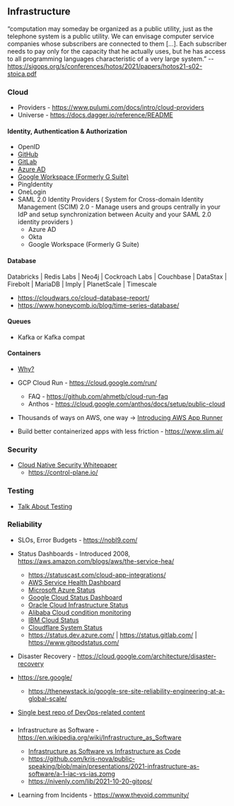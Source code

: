 ## Infrastructure

“computation may someday be organized as a public utility, just as the telephone system is a public utility. We can envisage computer service companies whose subscribers are connected to them [...]. Each subscriber needs to pay only for the capacity that he actually uses, but he has access to all programming languages characteristic of a very large system.” -- https://sigops.org/s/conferences/hotos/2021/papers/hotos21-s02-stoica.pdf

### Cloud 
 * Providers - https://www.pulumi.com/docs/intro/cloud-providers
 * Universe - https://docs.dagger.io/reference/README

#### Identity, Authentication & Authorization 
  * OpenID
  * [GitHub](https://docs.github.com/en/actions/deployment/security-hardening-your-deployments/about-security-hardening-with-openid-connect#overview-of-openid-connect)
  * [GitLab](https://docs.gitlab.com/ee/administration/auth/README.html)
  * [Azure AD](https://docs.microsoft.com/en-us/azure/active-directory/external-identities/)
  * [Google Workspace (Formerly G Suite)](https://cloud.google.com/architecture/identity)
  * PingIdentity
  * OneLogin
  * SAML 2.0 Identity Providers ( System for Cross-domain Identity Management (SCIM) 2.0 - Manage users and groups centrally in your IdP and setup synchronization between Acuity and your SAML 2.0 identity providers )
    * Azure AD
    * Okta
    * Google Workspace (Formerly G Suite)

#### Database
  
Databricks 
| Redis Labs
| Neo4j
| Cockroach Labs
| Couchbase
| DataStax
| Firebolt
| MariaDB
| Imply
| PlanetScale
| Timescale 

- https://cloudwars.co/cloud-database-report/
- https://www.honeycomb.io/blog/time-series-database/

#### Queues
  * Kafka or Kafka compat
  
#### Containers

* [Why?](https://insights.sei.cmu.edu/blog/11-leading-practices-when-implementing-a-container-strategy/)

* GCP Cloud Run - https://cloud.google.com/run/
  * FAQ - https://github.com/ahmetb/cloud-run-faq 
  * Anthos - https://cloud.google.com/anthos/docs/setup/public-cloud
* Thousands of ways on AWS, one way -> [Introducing AWS App Runner](https://aws.amazon.com/blogs/containers/introducing-aws-app-runner/)
* Build better containerized apps with less friction - https://www.slim.ai/

### Security

* [Cloud Native Security Whitepaper](https://github.com/cncf/tag-security/tree/main/security-whitepaper)
  * https://control-plane.io/

### Testing
* [Talk About Testing](https://dannorth.net/2021/07/26/we-need-to-talk-about-testing/)

### Reliability
* SLOs, Error Budgets - https://nobl9.com/

* Status Dashboards - Introduced 2008, https://aws.amazon.com/blogs/aws/the-service-hea/ 
  - https://statuscast.com/cloud-app-integrations/
  - [AWS Service Health Dashboard](https://status.aws.amazon.com/) 
  - [Microsoft Azure Status](https://status.azure.com/en-us/status)
  - [Google Cloud Status Dashboard](https://status.cloud.google.com/)
  - [Oracle Cloud Infrastructure Status](https://ocistatus.oraclecloud.com/)
  - [Alibaba Cloud condition monitoring](https://status.alibabacloud.com/)
  - [IBM Cloud Status](https://cloud.ibm.com/status)
  - [Cloudflare System Status](https://www.cloudflarestatus.com/)
  - https://status.dev.azure.com/ | https://status.gitlab.com/ | https://www.gitpodstatus.com/ 

* Disaster Recovery - https://cloud.google.com/architecture/disaster-recovery

* https://sre.google/
  * https://thenewstack.io/google-sre-site-reliability-engineering-at-a-global-scale/
* [Single best repo of DevOps-related content](https://cloud.google.com/architecture/devops/capabilities) 

### 
* Infrastructure as Software - https://en.wikipedia.org/wiki/Infrastructure_as_Software
  * [Infrastructure as Software vs Infrastructure as Code](https://www.youtube.com/watch?v=rtng6GNQd4w)
  * https://github.com/kris-nova/public-speaking/blob/main/presentations/2021-infrastructure-as-software/a-1-iac-vs-ias.zomg
  * https://nivenly.com/lib/2021-10-20-gitops/

* Learning from Incidents - https://www.thevoid.community/
